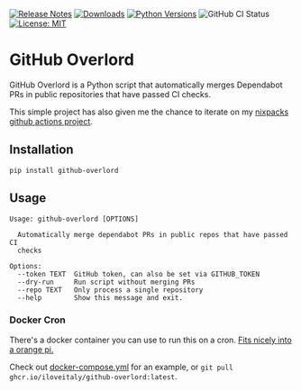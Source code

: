 [![Release Notes](https://img.shields.io/github/release/iloveitaly/github-overlord)](https://github.com/iloveitaly/github-overlord/releases) [![Downloads](https://static.pepy.tech/badge/github-overlord/month)](https://pepy.tech/project/github-overlord) [![Python Versions](https://img.shields.io/pypi/pyversions/github-overlord)](https://pypi.org/project/github-overlord) ![GitHub CI Status](https://github.com/iloveitaly/github-overlord/actions/workflows/build_and_publish.yml/badge.svg) [![License: MIT](https://img.shields.io/badge/License-MIT-yellow.svg)](https://opensource.org/licenses/MIT)

# GitHub Overlord

GitHub Overlord is a Python script that automatically merges Dependabot PRs in public repositories that have passed CI checks.

This simple project has also given me the chance to iterate on my [nixpacks github actions project](https://github.com/iloveitaly/github-action-nixpacks).

## Installation

```shell
pip install github-overlord
```

## Usage

```shell
Usage: github-overlord [OPTIONS]

  Automatically merge dependabot PRs in public repos that have passed CI
  checks

Options:
  --token TEXT  GitHub token, can also be set via GITHUB_TOKEN
  --dry-run     Run script without merging PRs
  --repo TEXT   Only process a single repository
  --help        Show this message and exit.
```

### Docker Cron

There's a docker container you can use to run this on a cron. [Fits nicely into a orange pi.](https://mikebian.co/pi-hole-tailscale-and-docker-on-an-orange-pi/)

Check out [docker-compose.yml](./docker-compose.yml) for an example, or `git pull ghcr.io/iloveitaly/github-overlord:latest`.